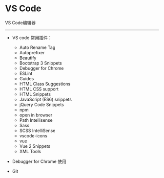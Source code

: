 # VS Code #

VS Code编辑器

----------

- VS code 常用插件：

	- Auto Rename Tag
	- Autoprefixer
	- Beautify
	- Bootstrap 3 Snippets
	- Debugger for Chrome
	- ESLint
	- Guides
	- HTML Class Suggestions
	- HTML CSS support
	- HTML Snippets
	- JavaScript (ES6) snippets
	- jQuery Code Snippets
	- npm
	- open in browser
	- Path Intellisense
	- Sass
	- SCSS IntelliSense
	- vscode-icons
	- vue
	- Vue 2 Snippets
	- XML Tools

- Debugger for Chrome 使用
- Git